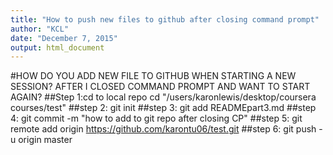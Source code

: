 ```yaml
---
title: "How to push new files to github after closing command prompt"
author: "KCL"
date: "December 7, 2015"
output: html_document
---
```

#HOW DO YOU ADD NEW FILE TO GITHUB WHEN STARTING A NEW SESSION? AFTER I CLOSED COMMAND PROMPT AND WANT TO START AGAIN?
##Step 1:cd to local repo
cd "/users/karonlewis/desktop/coursera courses/test"
##step 2:
git init
##step 3:
git add READMEpart3.md
##step 4:
git commit -m "how to add to git repo after closing CP"
##step 5: 
git remote add origin https://github.com/karontu06/test.git
##step 6:
git push -u origin master
